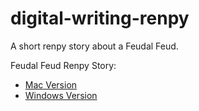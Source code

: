 # digital-writing-renpy
 
A short renpy story about a Feudal Feud.
 
 Feudal Feud Renpy Story:
- [Mac Version](https://1drv.ms/f/s!Ap4JShxuXQHFhagJ-K1Qv153g8dKdw?e=Iq7Qca)
- [Windows Version](https://1drv.ms/f/s!Ap4JShxuXQHFhagTPPbXaHd4_CPXYg?e=z8i1jG)
